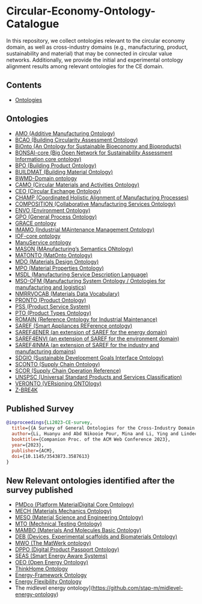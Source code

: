 # Circular-Economy-Ontology-Catalogue

In this repository, we collect ontologies relevant to the circular economy domain, as well as cross-industry domains (e.g., manufacturing, product, sustainability and material) that may be connected in circular value networks.
Additionally, we provide the initial and experimental ontology alignment results among relevant ontologies for the CE domain.

## Contents

- [Ontologies](#ontologies)

## Ontologies

- [AMO (Additive Manufacturing Ontology)](https://matportal.org/ontologies/AMONTOLOGY)
- [BCAO (Building Circularity Assessment Ontology)](https://github.com/linmor-sys/BCAO)
- [BiOnto (An Ontology for Sustainable Bioeconomy and Bioproducts)](https://zenodo.org/record/5589773#.Y-JngS8w35g)
- [BONSAI-core (Big Open Network for Sustainability Assessment Information core ontology)](https://github.com/BONSAMURAIS/ontology)
- [BPO (Building Product Ontology)](https://www.projekt-scope.de/ontologies/bpo/)
- [BUILDMAT (Building Material Ontology)](https://matportal.org/ontologies/BUILDMAT)
- [BWMD-Domain ontology](https://matportal.org/ontologies/BWMD-DOMAIN)
- [CAMO (Circular Materials and Activities Ontology)](https://research.utwente.nl/en/publications/ceo-amp-camo-ontologies-a-circulation-medium-for-materials-in-the)
- [CEO (Circular Exchange Ontology)](https://research.utwente.nl/en/publications/ceo-amp-camo-ontologies-a-circulation-medium-for-materials-in-the)
- [CHAMP (Coordinated Holistic Alignment of Manufacturing Processes)](http://industryportal.enit.fr/ontologies/CHAMP)
- [COMPOSITION (Collaborative Manufacturing Services Ontology)](https://zenodo.org/record/3374505#.Y-JnGC8w35g)
- [ENVO (Environment Ontology)](https://github.com/EnvironmentOntology/envo)
- [GPO (General Process Ontology)](https://github.com/General-Process-Ontology/ontology)
- [GRACE ontology](http://industryportal.enit.fr/ontologies/GRACE)
- [IMAMO (Industrial MAintenance Management Ontology)](http://industryportal.enit.fr/ontologies/IMAMO)
- [IOF-core ontology](https://www.industrialontologies.org/top-down-wg/)
- [ManuService ontology](http://industryportal.enit.fr/ontologies/MANUSERVICE)
- [MASON (MAnufacturing’s Semantics ONtology)](http://industryportal.enit.fr/ontologies/MASON)
- [MATONTO (MatOnto Ontology)](https://github.com/inovexcorp/MatOnto-Ontologies)
- [MDO (Materials Design Ontology)](https://w3id.org/mdo/full/1.1/index.html)
- [MPO (Material Properties Ontology)](https://bimerr.iot.linkeddata.es/def/material-properties/)
- [MSDL (Manufacturing Service Description Language)](http://industryportal.enit.fr/ontologies/MSDL)
- [MSO-OFM (Manufacturing System Ontology / Ontologies for manufacturing and logistics)](https://github.com/enegri/OFM)
- [NMRRVOCAB (Materials Data Vocabulary)](https://matportal.org/ontologies/NMRRVOCAB)
- [PRONTO (Product Ontology)](http://industryportal.enit.fr/ontologies/PRONTO)
- [PSS (Product Service System)](http://industryportal.enit.fr/ontologies/PSS)
- [PTO (Product Types Ontology)](http://www.productontology.org)
- [ROMAIN (Reference Ontology for Industrial Maintenance)](http://industryportal.enit.fr/ontologies/ROMAIN)
- [SAREF (Smart Appliances REFerence ontology)](https://saref.etsi.org)
- [SAREF4ENER (an extension of SAREF for the energy domain)](https://saref.etsi.org/saref4ener/v1.1.2/)
- [SAREF4ENVI (an extension of SAREF for the environment domain)](https://saref.etsi.org/saref4enei/v1.1.2/)
- [SAREF4INMA (an extension of SAREF for the industry and manufacturing domains)](https://saref.etsi.org/saref4inma/v1.1.2/)
- [SDGIO (Sustainable Development Goals Interface Ontology)](https://github.com/SDG-InterfaceOntology/sdgio)
- [SCONTO (Supply Chain Ontology)](http://industryportal.enit.fr/ontologies/SCOPRO)
- [SCOR (Supply Chain Operation Reference)](http://industryportal.enit.fr/ontologies/SCOR)
- [UNSPSC (Universal Standard Products and Services Classification)](http://industryportal.enit.fr/ontologies/UNSPSC)
- [VERONTO (VERsioning ONTOlogy)](http://industryportal.enit.fr/ontologies/VERONTO)
- [Z-BRE4K](http://industryportal.enit.fr/ontologies/Z-BRE4K)


## Published Survey
```bib
@inproceedings{Li2023-CE-survey,
  title={{A Survey of General Ontologies for the Cross-Industry Domain of Circular Economy}},
  author={Li, Huanyu and Abd Nikooie Pour, Mina and Li, Ying and Lindecrantz, Mikael and Blomqvist, Eva and Lambrix, Patrick },
  booktitle={Companion Proc. of the ACM Web Conference 2023},
  year={2023},
  publisher={ACM},
  doi={10.1145/3543873.3587613}
}
```


## New Relevant ontologies identified after the survey published
- [PMDco (Platform MaterialDigital Core Ontology)](https://w3id.org/pmd/co)
- [MECH (Materials Mechanics Ontology)](https://matportal.org/ontologies/MECH)
- [MESO (Material Science and Engineering Ontology)](https://matportal.org/ontologies/MSEO)
- [MTO (Mechnical Testing Ontology)](https://matportal.org/ontologies/MTO)
- [MAMBO (Materials And Molecules Basic Ontology)](https://matportal.org/ontologies/MAMBO)
- [DEB (Devices, Experimental scaffolds and Biomaterials Ontology)](https://matportal.org/ontologies/DEB)
- [MWO (The MatWerk ontology)](https://matportal.org/ontologies/MWO)
- [DPPO (Digital Product Passport Ontology)](https://w3id.org/dppo/)
- [SEAS (Smart Energy Aware Systems)](https://w3id.org/seas/seas-1.1)
- [OEO (Open Energy Ontology)](https://openenergyplatform.org/ontology/)
- [ThinkHome Ontology](https://www.auto.tuwien.ac.at/index.php/research-fields/ontology)
- [Energy-Framework Ontology](https://github.com/RobertoMonaco/Energy-Framework/blob/main/src/resources/Energy_Framework.owl)
- [Energy Flexibility Ontology](https://github.com/LBNL-ETA/EnergyFlexibilityOntology)
- The midlevel energy ontology](https://github.com/stap-m/midlevel-energy-ontology)
